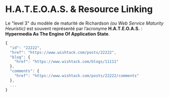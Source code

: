 # H.A.T.E.O.A.S. & Resource Linking

Le "level 3" du modèle de maturité de Richardson _\(ou Web Service Maturity Heuristic\)_ est souvent représenté par l’acronyme **H.A.T.E.O.A.S.** : **Hypermedia As The Engine Of Application State**.

```javascript
{
  "id": "22222",
  "href": "https://www.wishtack.com/posts/22222",
  "blog": {
    "href": "https://www.wishtack.com/blogs/11111"
  },
  "comments": {
    "href": "https://www.wishtack.com/posts/22222/comments"
  },
  ...
}
```





